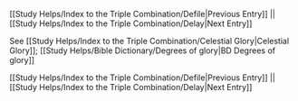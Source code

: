 [[Study Helps/Index to the Triple Combination/Defile|Previous Entry]]  ||  [[Study Helps/Index to the Triple Combination/Delay|Next Entry]]

 See [[Study Helps/Index to the Triple Combination/Celestial Glory|Celestial Glory]]; [[Study Helps/Bible Dictionary/Degrees of glory|BD Degrees of glory]]

[[Study Helps/Index to the Triple Combination/Defile|Previous Entry]]  ||  [[Study Helps/Index to the Triple Combination/Delay|Next Entry]]